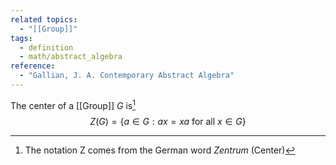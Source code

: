 ```yaml
---
related topics:
  - "[[Group]]"
tags:
  - definition
  - math/abstract_algebra
reference:
  - "Gallian, J. A. Contemporary Abstract Algebra"
---
```

The center of a [[Group]] $G$ is[^1]$$Z(G) = \{a\in G: ax=xa \text{ for all }x\in G \}$$
[^1]: The notation Z comes from the German word _Zentrum_ (Center)
